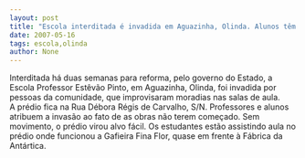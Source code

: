 ```yaml
---
layout: post
title: "Escola interditada é invadida em Aguazinha, Olinda. Alunos têm aula em prédio de antiga gafieira"
date: 2007-05-16
tags: escola,olinda
author: None
---
```

Interditada h&aacute; duas semanas para reforma, pelo governo do Estado, a Escola Professor Est&ecirc;v&atilde;o Pinto, em Aguazinha, Olinda, foi invadida por pessoas da comunidade, que improvisaram moradias nas salas de aula.
A&nbsp;pr&eacute;dio fica na Rua D&eacute;bora R&eacute;gis de Carvalho, S/N.&nbsp;Professores e alunos atribuem a invas&atilde;o ao fato de as obras n&atilde;o terem come&ccedil;ado. Sem movimento, o pr&eacute;dio virou alvo f&aacute;cil.
Os estudantes est&atilde;o assistindo aula no pr&eacute;dio onde funcionou a Gafieira Fina Flor, quase em frente &agrave; F&aacute;brica da Ant&aacute;rtica. 